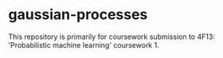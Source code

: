 # gaussian-processes
This repository is primarily for coursework submission to 4F13: 'Probabilistic machine learning' coursework 1.
